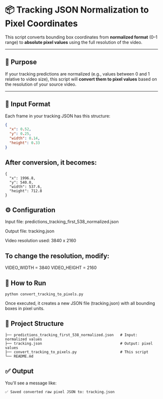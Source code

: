 # 📦 Tracking JSON Normalization to Pixel Coordinates

This script converts bounding box coordinates from **normalized format** (0–1 range) to **absolute pixel values** using the full resolution of the video.

---

## 🔁 Purpose

If your tracking predictions are normalized (e.g., values between 0 and 1 relative to video size), this script will **convert them to pixel values** based on the resolution of your source video.

---

## 🧾 Input Format

Each frame in your tracking JSON has this structure:

```json
{
  "x": 0.52,
  "y": 0.25,
  "width": 0.14,
  "height": 0.33
}
```
## After conversion, it becomes:

```
{
  "x": 1996.8,
  "y": 540.0,
  "width": 537.6,
  "height": 712.8
}
```
## ⚙️ Configuration
Input file: predictions_tracking_first_538_normalized.json

Output file: tracking.json

Video resolution used: 3840 x 2160

## To change the resolution, modify:


VIDEO_WIDTH = 3840
VIDEO_HEIGHT = 2160

## 🚀 How to Run
```
python convert_tracking_to_pixels.py
```
Once executed, it creates a new JSON file (tracking.json) with all bounding boxes in pixel units.

## 📂 Project Structure
```
├── predictions_tracking_first_538_normalized.json   # Input: normalized values
├── tracking.json                                    # Output: pixel values
├── convert_tracking_to_pixels.py                    # This script
└── README.md
```
## ✅ Output
You'll see a message like:
```
✅ Saved converted raw pixel JSON to: tracking.json
```

